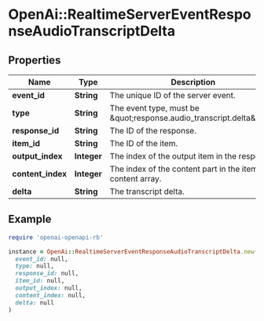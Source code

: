 # OpenAi::RealtimeServerEventResponseAudioTranscriptDelta

## Properties

| Name | Type | Description | Notes |
| ---- | ---- | ----------- | ----- |
| **event_id** | **String** | The unique ID of the server event. |  |
| **type** | **String** | The event type, must be \&quot;response.audio_transcript.delta\&quot;. |  |
| **response_id** | **String** | The ID of the response. |  |
| **item_id** | **String** | The ID of the item. |  |
| **output_index** | **Integer** | The index of the output item in the response. |  |
| **content_index** | **Integer** | The index of the content part in the item&#39;s content array. |  |
| **delta** | **String** | The transcript delta. |  |

## Example

```ruby
require 'openai-openapi-rb'

instance = OpenAi::RealtimeServerEventResponseAudioTranscriptDelta.new(
  event_id: null,
  type: null,
  response_id: null,
  item_id: null,
  output_index: null,
  content_index: null,
  delta: null
)
```

